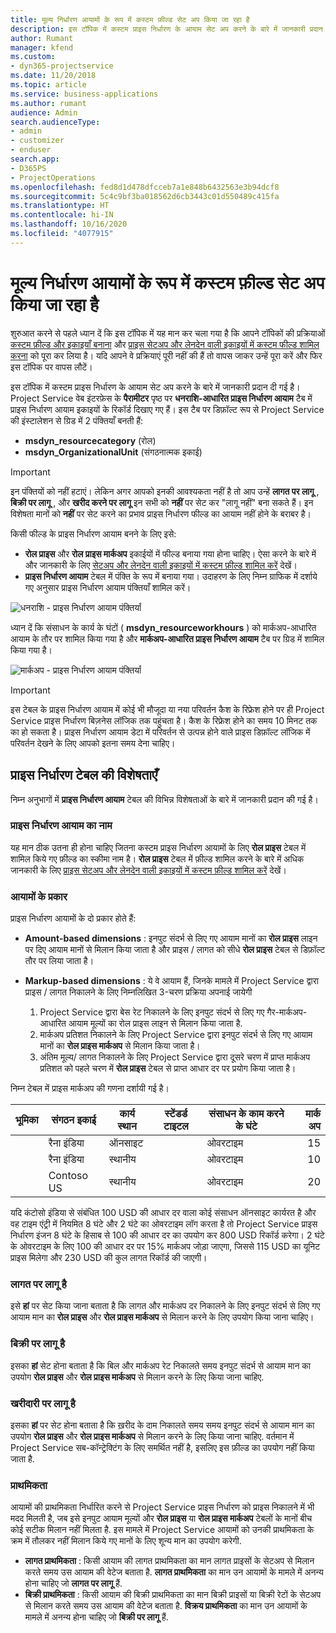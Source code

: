 ```yaml
---
title: मूल्य निर्धारण आयामों के रूप में कस्टम फ़ील्ड सेट अप किया जा रहा है
description: इस टॉपिक में कस्टम प्राइस निर्धारण के आयाम सेट अप करने के बारे में जानकारी प्रदान दी गई है।
author: Rumant
manager: kfend
ms.custom:
- dyn365-projectservice
ms.date: 11/20/2018
ms.topic: article
ms.service: business-applications
ms.author: rumant
audience: Admin
search.audienceType:
- admin
- customizer
- enduser
search.app:
- D365PS
- ProjectOperations
ms.openlocfilehash: fed8d1d478dfcceb7a1e848b6432563e3b94dcf8
ms.sourcegitcommit: 5c4c9bf3ba018562d6cb3443c01d550489c415fa
ms.translationtype: HT
ms.contentlocale: hi-IN
ms.lasthandoff: 10/16/2020
ms.locfileid: "4077915"
---
```

# <a name="setting-up-custom-fields-as-pricing-dimensions"></a>मूल्य निर्धारण आयामों के रूप में कस्टम फ़ील्ड सेट अप किया जा रहा है 

शुरुआत करने से पहले ध्यान दें कि इस टॉपिक में यह मान कर चला गया है कि आपने टॉपिकों की प्रक्रियाओं [कस्टम फ़ील्ड और इकाइयाँ बनाना](create-custom-fields-entities.md) और [प्राइस सेटअप और लेनदेन वाली इकाइयों में कस्टम फील्ड शामिल करना](field-references.md) को पूरा कर लिया है। यदि आपने वे प्रक्रियाएं पूरी नहीं की हैं तो वापस जाकर उन्हें पूरा करें और फिर इस टॉपिक पर वापस लौटें। 

इस टॉपिक में कस्टम प्राइस निर्धारण के आयाम सेट अप करने के बारे में जानकारी प्रदान दी गई है। Project Service वेब इंटरफ़ेस के **पैरामीटर** पृष्ठ पर **धनराशि-आधारित प्राइस निर्धारण आयाम** टैब में प्राइस निर्धारण आयाम इकाइयों के रिकॉर्ड दिखाए गए हैं। इस टैब पर डिफ़ॉल्ट रूप से Project Service की इंस्टालेशन से ग्रिड में 2 पंक्तियाँ बनती हैं:

- **msdyn_resourcecategory** (रोल)
- **msdyn_OrganizationalUnit** (संगठनात्मक इकाई)

> [!IMPORTANT]
> इन पंक्तियों को नहीं हटाएं। लेकिन अगर आपको इनकी आवश्यकता नहीं है तो आप उन्हें **लागत पर लागू** , **बिक्री पर लागू** , और **खरीद करने पर लागू** इन सभी को **नहीं** पर सेट कर "लागू नहीं" बना सकते हैं। इन विशेषता मानों को **नहीं** पर सेट करने का प्रभाव प्राइस निर्धारण फील्ड का आयाम नहीं होने के बराबर है।

किसी फील्ड के प्राइस निर्धारण आयाम बनने के लिए इसे:

- **रोल प्राइस** और **रोल प्राइस मार्कअप** इकाईयों में फील्ड बनाया गया होना चाहिए। ऐसा करने के बारे में और जानकारी के लिए [सेटअप और लेनदेन वाली इकाइयों में कस्टम फ़ील्ड शामिल करें](field-references.md) देखें।
- **प्राइस निर्धारण आयाम** टेबल में पंक्ति के रूप में बनाया गया। उदाहरण के लिए निम्न ग्राफिक में दर्शाये गए अनुसार प्राइस निर्धारण आयाम पंक्तियाँ शामिल करें। 

![धनराशि - प्राइस निर्धारण आयाम पंक्तियाँ](media/Amt-based-PD.png)

ध्यान दें कि संसाधन के कार्य के घंटों ( **msdyn_resourceworkhours** ) को मार्कअप-आधारित आयाम के तौर पर शामिल किया गया है और **मार्कअप-आधारित प्राइस निर्धारण आयाम** टैब पर ग्रिड में शामिल किया गया है।

![मार्कअप - प्राइस निर्धारण आयाम पंक्तियाँ](media/Markup-based-PD.png)

> [!IMPORTANT]
> इस टेबल के प्राइस निर्धारण आयाम में कोई भी मौजूदा या नया परिवर्तन कैश के रिफ्रेश होने पर ही Project Service प्राइस निर्धारण बिज़नेस लॉजिक तक पहुंचता है। कैश के रिफ्रेश होने का समय 10 मिनट तक का हो सकता है। प्राइस निर्धारण आयाम डेटा में परिवर्तन से उत्पन्न होने वाले प्राइस डिफ़ॉल्ट लॉजिक में परिवर्तन देखने के लिए आपको इतना समय देना चाहिए।


## <a name="attributes-of-the-pricing-dimensions-table"></a>प्राइस निर्धारण टेबल की विशेषताएँ
निम्न अनुभागों में **प्राइस निर्धारण आयाम** टेबल की विभिन्न विशेषताओं के बारे में जानकारी प्रदान की गई है।

### <a name="pricing-dimension-name"></a>प्राइस निर्धारण आयाम का नाम
यह मान ठीक उतना ही होना चाहिए जितना कस्टम प्राइस निर्धारण आयामों के लिए **रोल प्राइस** टेबल में शामिल किये गए फ़ील्ड का स्कीमा नाम है। **रोल प्राइस** टेबल में फ़ील्ड शामिल करने के बारे में अधिक जानकारी के लिए [प्राइस सेटअप और लेनदेन वाली इकाइयों में कस्टम फ़ील्ड शामिल करें](field-references.md) देखें।

### <a name="type-of-dimension"></a>आयामों के प्रकार
प्राइस निर्धारण आयामों के दो प्रकार होते हैं:
  
  - **Amount-based dimensions** : इनपुट संदर्भ से लिए गए आयाम मानों का **रोल प्राइस** लाइन पर दिए आयाम मानों से मिलान किया जाता है और प्राइस / लागत को सीधे **रोल प्राइस** टेबल से डिफ़ॉल्ट तौर पर लिया जाता है।
  - **Markup-based dimensions** : ये वे आयाम हैं, जिनके मामले में Project Service द्वारा प्राइस / लागत निकालने के लिए निम्नलिखित 3-चरण प्रक्रिया अपनाई जायेगी
 
    1. Project Service द्वारा बेस रेट निकालने के लिए इनपुट संदर्भ से लिए गए गैर-मार्कअप-आधारित आयाम मूल्यों का रोल प्राइस लाइन से मिलान किया जाता है.
    2. मार्कअप प्रतिशत निकालने के लिए Project Service द्वारा इनपुट संदर्भ से लिए गए आयाम मानों का **रोल प्राइस मार्कअप** से मिलान किया जाता है।
    3. अंतिम मूल्य/ लागत निकालने के लिए Project Service द्वारा दूसरे चरण में प्राप्त मार्कअप प्रतिशत को पहले चरण में **रोल प्राइस** टेबल से प्राप्त आधार दर पर प्रयोग किया जाता है।
   
   निम्न टेबल में प्राइस मार्कअप की गणना दर्शायी गई है।
  
| भूमिका        | संगठन इकाई    |कार्य स्थान      |स्टेंडर्ड टाइटल      |संसाधन के काम करने के घंटे      |  मार्क अप|
| ------------|-------------|-------------------|--------------------|-------------------------|--------:|
|             | रैना इंडिया|ऑनसाइट            |                    |ओवरटाइम                 |15     |
|             | रैना इंडिया|स्थानीय             |                    |ओवरटाइम                 |10     |
|             | Contoso US   |स्थानीय             |                    |ओवरटाइम                 |20     |


यदि कंटोसो इंडिया से संबंधित 100 USD की आधार दर वाला कोई संसाधन ऑनसाइट कार्यरत है और वह टाइम एंट्री में नियमित 8 घंटे और 2 घंटे का ओवरटाइम लॉग करता है तो Project Service प्राइस निर्धारण इंजन 8 घंटे के हिसाब से 100 की आधार दर का उपयोग कर 800 USD रिकॉर्ड करेगा। 2 घंटे के ओवरटाइम के लिए 100 की आधार दर पर 15% मार्कअप जोड़ा जाएगा, जिससे 115 USD का यूनिट प्राइस मिलेगा और 230 USD की कुल लागत रिकॉर्ड की जाएगी।

### <a name="applicable-to-cost"></a>लागत पर लागू है 
इसे **हां** पर सेट किया जाना बताता है कि लागत और मार्कअप दर निकालने के लिए इनपुट संदर्भ से लिए गए आयाम मान का **रोल प्राइस** और **रोल प्राइस मार्कअप** से मिलान करने के लिए उपयोग किया जाना चाहिए।

### <a name="applicable-to-sales"></a>बिक्री पर लागू है
इसका **हां** सेट होना बताता है कि बिल और मार्कअप रेट निकालते समय इनपुट संदर्भ से आयाम मान का उपयोग **रोल प्राइस** और **रोल प्राइस मार्कअप** से मिलान करने के लिए किया जाना चाहिए.

### <a name="applicable-to-purchase"></a>खरीदारी पर लागू है
इसका **हां** पर सेट होना बताता है कि ख़रीद के दाम निकालते समय समय इनपुट संदर्भ से आयाम मान का उपयोग **रोल प्राइस** और **रोल प्राइस मार्कअप** से मिलान करने के लिए किया जाना चाहिए. वर्तमान में Project Service सब-कॉन्ट्रेक्टिंग के लिए समर्थित नहीं है, इसलिए इस फ़ील्ड का उपयोग नहीं किया जाता है. 

### <a name="priority"></a>प्राथमिकता
आयामों की प्राथमिकता निर्धारित करने से Project Service प्राइस निर्धारण को प्राइस निकालने में भी मदद मिलती है, जब इसे इनपुट आयाम मूल्यों और **रोल प्राइस** या **रोल प्राइस मार्कअप** टेबलों के मानों बीच कोई सटीक मिलान नहीं मिलता है. इस मामले में Project Service आयामों को उनकी प्राथमिकता के क्रम में तौलकर नहीं मिलान किये गए मानों के लिए शून्य मान का उपयोग करेगी.

- **लागत प्राथमिकता** : किसी आयाम की लागत प्राथमिकता का मान लागत प्राइसों के सेटअप से मिलान करते समय उस आयाम की वेटेज बताता है. **लागत प्राथमिकता** का मान उन आयामों के मामले में अनन्य होना चाहिए जो **लागत पर लागू** हैं.
- **बिक्री प्राथमिकता** : किसी आयाम की बिक्री प्राथमिकता का मान बिक्री प्राइसों या बिक्री रेटों के सेटअप से मिलान करते समय उस आयाम की वेटेज बताता है. **विक्रय प्राथमिकता** का मान उन आयामों के मामले में अनन्य होना चाहिए जो **बिक्री पर लागू** हैं.
